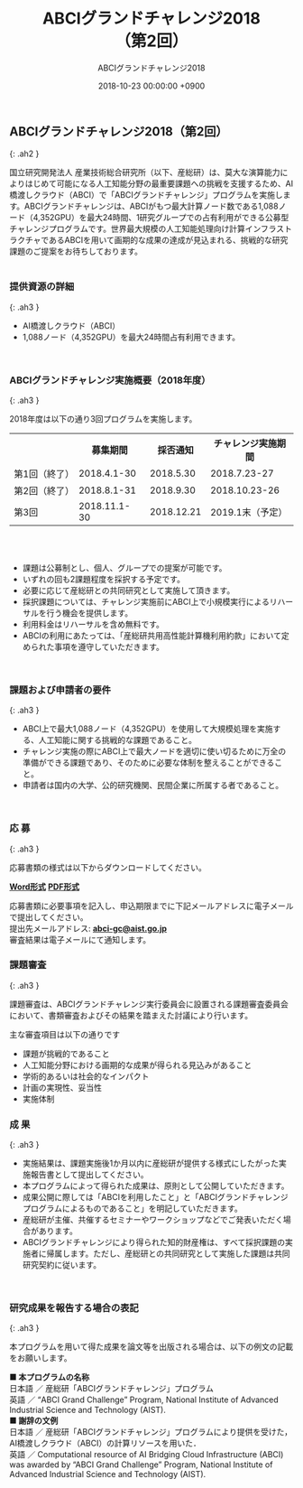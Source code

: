 ﻿---
layout: ja/event/post
title:  "ABCIグランドチャレンジ2018<br />（第2回）"
subtitle: "ABCIグランドチャレンジ2018"
date:   2018-10-23 00:00:00 +0900
showdate: 2018.10.23-26
lang: ja
headline: "0"
categories: "EVENT"
img: event2.png
outurl:
---


## ABCIグランドチャレンジ2018（第2回）
{: .ah2 }

<div class="lead_text">国立研究開発法人 産業技術総合研究所（以下、産総研）は、莫大な演算能力によりはじめて可能になる人工知能分野の最重要課題への挑戦を支援するため、AI橋渡しクラウド（ABCI）で「ABCIグランドチャレンジ」プログラムを実施します。ABCIグランドチャレンジは、ABCIがもつ最大計算ノード数である1,088ノード（4,352GPU）を最大24時間、1研究グループでの占有利用ができる公募型チャレンジプログラムです。世界最大規模の人工知能処理向け計算インフラストラクチャであるABCIを用いて画期的な成果の達成が見込まれる、挑戦的な研究課題のご提案をお待ちしております。</div>
<br />


### 提供資源の詳細
{: .ah3 }

<ul class="dot_ul">
<li class="dot">AI橋渡しクラウド（ABCI）</li>
<li class="dot">1,088ノード（4,352GPU）を最大24時間占有利用できます。</li>
</ul>

<br />


### ABCIグランドチャレンジ実施概要（2018年度）
{: .ah3 }

<p class="c">2018年度は以下の通り3回プログラムを実施します。</p>

<table class="table">
<tr align="center">
<th>&nbsp;</th>
<th>募集期間</th>
<th>採否通知</th>
<th>チャレンジ実施期間</th>
</tr>
<tr>
<td>第1回（終了）</td>
<td>2018.4.1-30</td>
<td>2018.5.30</td>
<td>2018.7.23-27</td>
</tr>
<tr>
<td>第2回（終了）</td>
<td>2018.8.1-31</td>
<td>2018.9.30</td>
<td>2018.10.23-26</td>
</tr>
<tr>
<td>第3回</td>
<td>2018.11.1-30</td>
<td>2018.12.21</td>
<td>2019.1末（予定）</td>
</tr>
</table>
<br />

<br />
<ul class="dot_ul">
<li class="dot">課題は公募制とし、個人、グループでの提案が可能です。</li>
<li class="dot">いずれの回も2課題程度を採択する予定です。</li>
<li class="dot">必要に応じて産総研との共同研究として実施して頂きます。</li>
<li class="dot">採択課題については、チャレンジ実施前にABCI上で小規模実行によるリハーサルを行う機会を提供します。</li>
<li class="dot">利用料金はリハーサルを含め無料です。</li>
<li class="dot">ABCIの利用にあたっては、「産総研共用高性能計算機利用約款」において定められた事項を遵守していただきます。</li>
</ul>

<br />


### 課題および申請者の要件
{: .ah3 }

<ul class="dot_ul">
<li class="dot"> ABCI上で最大1,088ノード（4,352GPU）を使用して大規模処理を実施する、人工知能に関する挑戦的な課題であること。</li>
<li class="dot">チャレンジ実施の際にABCI上で最大ノードを適切に使い切るために万全の準備ができる課題であり、そのために必要な体制を整えることができること。</li>
<li class="dot">申請者は国内の大学、公的研究機関、民間企業に所属する者であること。</li>
</ul>    

<br />


### 応  募
{: .ah3 }

<div class="c">
<p>応募書類の様式は以下からダウンロードしてください。</p>
<p><a href="../../../../assets/GrandChallenge/abci-gc-proposal.docx" class="link"><strong>Word形式</strong></a> <a href="../../../../assets/GrandChallenge/abci-gc-proposal.pdf" class="link ml30"><strong>PDF形式</strong></a></p>
応募書類に必要事項を記入し、申込期限までに下記メールアドレスに電子メールで提出してください。<br />
提出先メールアドレス: <a href="mailto:abci-gc@aist.go.jp" target="_blank" class="link"><strong>abci-gc@aist.go.jp</strong></a><br />
審査結果は電子メールにて通知します。<br />
</div>


### 課題審査
{: .ah3 }

<div class="c">
<p class="mb2p">課題審査は、ABCIグランドチャレンジ実行委員会に設置される課題審査委員会において、書類審査およびその結果を踏まえた討議により行います。</p>
主な審査項目は以下の通りです<br />
<ul class="dot_ul">
<li class="dot">課題が挑戦的であること</li>
<li class="dot">人工知能分野における画期的な成果が得られる見込みがあること</li>
<li class="dot">学術的あるいは社会的なインパクト</li>
<li class="dot">計画の実現性、妥当性</li>
<li class="dot">実施体制</li>
</ul>   
</div>


### 成  果
{: .ah3 }

<ul class="dot_ul">
<li class="dot">実施結果は、課題実施後1か月以内に産総研が提供する様式にしたがった実施報告書として提出してください。</li>
<li class="dot">本プログラムによって得られた成果は、原則として公開していただきます。</li>
<li class="dot">成果公開に際しては「ABCIを利用したこと」と「ABCIグランドチャレンジプログラムによるものであること」を明記していただきます。</li>
<li class="dot">産総研が主催、共催するセミナーやワークショップなどでご発表いただく場合があります。</li>
<li class="dot">ABCIグランドチャレンジにより得られた知的財産権は、すべて採択課題の実施者に帰属します。ただし、産総研との共同研究として実施した課題は共同研究契約に従います。</li>
</ul>  

<br />


### 研究成果を報告する場合の表記
{: .ah3 }

<div class="c">
<p>本プログラムを用いて得た成果を論文等を出版される場合は、以下の例文の記載をお願いします。</p>
<div>
<strong>■ 本プログラムの名称</strong><br />
日本語 ／ 産総研「ABCIグランドチャレンジ」プログラム<br />
英語 ／ “ABCI Grand Challenge” Program, National Institute of Advanced Industrial Science and Technology (AIST).
</div>
<div>
<strong>■ 謝辞の文例</strong><br />
日本語 ／ 産総研「ABCIグランドチャレンジ」プログラムにより提供を受けた，AI橋渡しクラウド（ABCI）の計算リソースを用いた．<br />
英語 ／ Computational resource of AI Bridging Cloud Infrastructure (ABCI) was awarded by
“ABCI Grand Challenge” Program, National Institute of Advanced Industrial Science and Technology (AIST).
